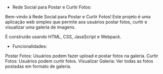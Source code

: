 - Rede Social para Postar e Curtir Fotos:

Bem-vindo à Rede Social para Postar e Curtir Fotos! Este projeto é uma aplicação web simples que permite aos usuários postar fotos, curtir e visualizar uma galeria de imagens. 

É construído usando HTML, CSS, JavaScript e Webpack.

- Funcionalidades:

Postar Fotos: Usuários podem fazer upload e postar fotos na galeria.
Curtir Fotos: Usuários podem curtir fotos.
Visualizar Galeria: Ver todas as fotos postadas em formato de galeria.
